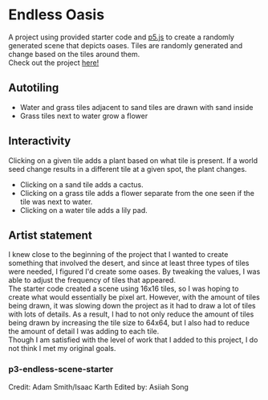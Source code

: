 # Endless Oasis
A project using provided starter code and [p5.js](https://p5js.org/) to create a randomly generated scene that depicts oases. Tiles are randomly generated and change based on the tiles around them. <br/>
Check out the project [here!](https://teihek.github.io/CMPM147-P3/)

## Autotiling
- Water and grass tiles adjacent to sand tiles are drawn with sand inside
- Grass tiles next to water grow a flower

## Interactivity
Clicking on a given tile adds a plant based on what tile is present. If a world seed change results in a different tile at a given spot, the plant changes.
- Clicking on a sand tile adds a cactus.
- Clicking on a grass tile adds a flower separate from the one seen if the tile was next to water.
- Clicking on a water tile adds a lily pad.

## Artist statement
I knew close to the beginning of the project that I wanted to create something that involved the desert, and since at least three types of tiles were needed, I figured I'd create some oases. By tweaking the values, I was able to adjust the frequency of tiles that appeared. <br/>
The starter code created a scene using 16x16 tiles, so I was hoping to create what would essentially be pixel art. However, with the amount of tiles being drawn, it was slowing down the project as it had to draw a lot of tiles with lots of details. As a result, I had to not only reduce the amount of tiles being drawn by increasing the tile size to 64x64, but I also had to reduce the amount of detail I was adding to each tile. <br/>
Though I am satisfied with the level of work that I added to this project, I do not think I met my original goals.

### p3-endless-scene-starter
Credit: Adam Smith/Isaac Karth 
Edited by: Asiiah Song
